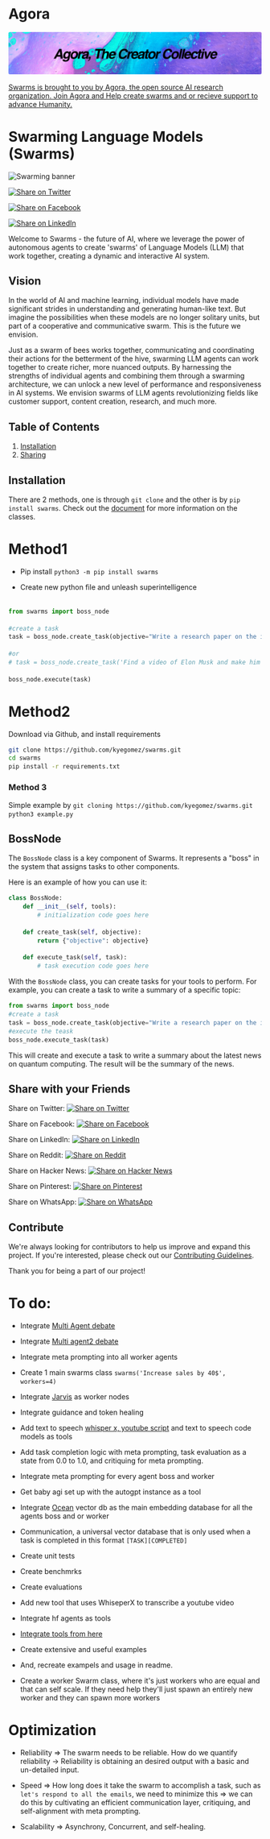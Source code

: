 # Agora

![Agora banner](Agora-Banner-blend.png)

[Swarms is brought to you by Agora, the open source AI research organization. Join Agora and Help create swarms and or recieve support to advance Humanity. ](https://discord.gg/qUtxnK2NMf)

# Swarming Language Models (Swarms)

![Swarming banner](swarms.png)

[![Share on Twitter](https://img.shields.io/twitter/url/https/twitter.com/cloudposse.svg?style=social&label=Share%20%40kyegomez/swarms)](https://twitter.com/intent/tweet?text=Check%20out%20this%20amazing%20AI%20project:%20&url=https%3A%2F%2Fgithub.com%2Fkyegomez%2Fswarms)

[![Share on Facebook](https://img.shields.io/badge/Share-%20facebook-blue)](https://www.facebook.com/sharer/sharer.php?u=https%3A%2F%2Fgithub.com%2Fkyegomez%2Fswarms)

[![Share on LinkedIn](https://img.shields.io/badge/Share-%20linkedin-blue)](https://www.linkedin.com/shareArticle?mini=true&url=https%3A%2F%2Fgithub.com%2Fkyegomez%2Fswarms&title=&summary=&source=)


Welcome to Swarms - the future of AI, where we leverage the power of autonomous agents to create 'swarms' of Language Models (LLM) that work together, creating a dynamic and interactive AI system.

## Vision
In the world of AI and machine learning, individual models have made significant strides in understanding and generating human-like text. But imagine the possibilities when these models are no longer solitary units, but part of a cooperative and communicative swarm. This is the future we envision.

Just as a swarm of bees works together, communicating and coordinating their actions for the betterment of the hive, swarming LLM agents can work together to create richer, more nuanced outputs. By harnessing the strengths of individual agents and combining them through a swarming architecture, we can unlock a new level of performance and responsiveness in AI systems. We envision swarms of LLM agents revolutionizing fields like customer support, content creation, research, and much more.


## Table of Contents
1. [Installation](#installation)
2. [Sharing](#sharing)

## Installation
There are 2 methods, one is through `git clone` and the other is by `pip install swarms`. Check out the [document](/DOCUMENTATION.md) for more information on the classes.

# Method1
* Pip install `python3 -m pip install swarms`

* Create new python file and unleash superintelligence

```python

from swarms import boss_node

#create a task
task = boss_node.create_task(objective="Write a research paper on the impact of climate change on global agriculture")

#or 
# task = boss_node.create_task('Find a video of Elon Musk and make him look like a cat')

boss_node.execute(task)
```

# Method2
Download via Github, and install requirements
```bash
git clone https://github.com/kyegomez/swarms.git
cd swarms
pip install -r requirements.txt
```

### Method 3
Simple example by `git cloning https://github.com/kyegomez/swarms.git` `python3 example.py`

## BossNode

The `BossNode` class is a key component of Swarms. It represents a "boss" in the system that assigns tasks to other components.

Here is an example of how you can use it:

```python
class BossNode:
    def __init__(self, tools):
        # initialization code goes here

    def create_task(self, objective):
        return {"objective": objective}

    def execute_task(self, task):
        # task execution code goes here
```

With the `BossNode` class, you can create tasks for your tools to perform. For example, you can create a task to write a summary of a specific topic:

```python
from swarms import boss_node
#create a task
task = boss_node.create_task(objective="Write a research paper on the impact of climate change on global agriculture")
#execute the teask
boss_node.execute_task(task)

```

This will create and execute a task to write a summary about the latest news on quantum computing. The result will be the summary of the news.


## Share with your Friends

Share on Twitter: [![Share on Twitter](https://img.shields.io/twitter/url?style=social&url=https%3A%2F%2Fgithub.com%2Fkyegomez%2Fswarms)](https://twitter.com/intent/tweet?text=Check%20out%20Swarms%20-%20the%20future%20of%20AI%20%23swarms%20%23AI&url=https%3A%2F%2Fgithub.com%2Fkyegomez%2Fswarms)

Share on Facebook: [![Share on Facebook](https://img.shields.io/badge/-Share%20on%20Facebook-blue)](https://www.facebook.com/sharer/sharer.php?u=https%3A%2F%2Fgithub.com%2Fkyegomez%2Fswarms)

Share on LinkedIn: [![Share on LinkedIn](https://img.shields.io/badge/-Share%20on%20LinkedIn-blue)](https://www.linkedin.com/shareArticle?mini=true&url=https%3A%2F%2Fgithub.com%2Fkyegomez%2Fswarms&title=Swarms%20-%20the%20future%20of%20AI&summary=Check%20out%20Swarms%2C%20the%20future%20of%20AI%20where%20swarms%20of%20Language%20Models%20work%20together%20to%20create%20dynamic%20and%20interactive%20AI%20systems.&source=)

Share on Reddit: [![Share on Reddit](https://img.shields.io/badge/-Share%20on%20Reddit-orange)](https://www.reddit.com/submit?url=https%3A%2F%2Fgithub.com%2Fkyegomez%2Fswarms&title=Swarms%20-%20the%20future%20of%20AI)

Share on Hacker News: [![Share on Hacker News](https://img.shields.io/badge/-Share%20on%20Hacker%20News-orange)](https://news.ycombinator.com/submitlink?u=https%3A%2F%2Fgithub.com%2Fkyegomez%2Fswarms&t=Swarms%20-%20the%20future%20of%20AI)

Share on Pinterest: [![Share on Pinterest](https://img.shields.io/badge/-Share%20on%20Pinterest-red)](https://pinterest.com/pin/create/button/?url=https%3A%2F%2Fgithub.com%2Fkyegomez%2Fswarms&media=https%3A%2F%2Fexample.com%2Fimage.jpg&description=Swarms%20-%20the%20future%20of%20AI)

Share on WhatsApp: [![Share on WhatsApp](https://img.shields.io/badge/-Share%20on%20WhatsApp-green)](https://api.whatsapp.com/send?text=Check%20out%20Swarms%20-%20the%20future%20of%20AI%20%23swarms%20%23AI%0A%0Ahttps%3A%2F%2Fgithub.com%2Fkyegomez%2Fswarms)

## Contribute
We're always looking for contributors to help us improve and expand this project. If you're interested, please check out our [Contributing Guidelines](./CONTRIBUTING.md).

Thank you for being a part of our project!


# To do:

* Integrate [Multi Agent debate](https://github.com/Skytliang/Multi-Agents-Debate)

* Integrate [Multi agent2 debate](https://github.com/composable-models/llm_multiagent_debate)

* Integrate meta prompting into all worker agents

* Create 1 main swarms class `swarms('Increase sales by 40$', workers=4)`

* Integrate [Jarvis](https://github.com/microsoft/JARVIS) as worker nodes

* Integrate guidance and token healing

* Add text to speech [whisper x, youtube script](https://github.com/kyegomez/youtubeURL-to-text) and text to speech code models as tools 

* Add task completion logic with meta prompting, task evaluation as a state from 0.0 to 1.0, and critiquing for meta prompting.

* Integrate meta prompting for every agent boss and worker

* Get baby agi set up with the autogpt instance as a tool

* Integrate [Ocean](https://github.com/kyegomez/Ocean) vector db as the main embedding database for all the agents boss and or worker

* Communication, a universal vector database that is only used when a task is completed in this format `[TASK][COMPLETED]`

* Create unit tests

* Create benchmrks

* Create evaluations

* Add new tool that uses WhiseperX to transcribe a youtube video

* Integrate hf agents as tools

* [Integrate tools from here](https://integrations.langchain.com/)


* Create extensive and useful examples 

* And, recreate exampels and usage in readme.

* Create a worker Swarm class, where it's just workers who are equal and that can self scale. If they need help they'll just spawn an entirely new worker and they can spawn more workers





# Optimization

* Reliability => The swarm needs to be reliable. How do we quantify reliability -> Reliability is obtaining an desired output with a basic and un-detailed input. 

* Speed => How long does it take the swarm to accomplish a task, such as `let's respond to all the emails`, we need to minimize this => we can do this by cultivating an efficient communication layer, critiquing, and self-alignment with meta prompting.

* Scalability => Asynchrony, Concurrent, and self-healing.